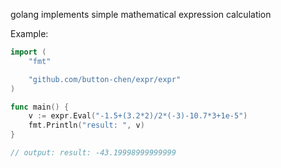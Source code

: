 golang implements simple mathematical expression calculation

Example:

```go
import (
	"fmt"

	"github.com/button-chen/expr/expr"
)

func main() {
	v := expr.Eval("-1.5+(3.2*2)/2*(-3)-10.7*3+1e-5")
	fmt.Println("result: ", v)
}

// output: result: -43.19998999999999
```






 
